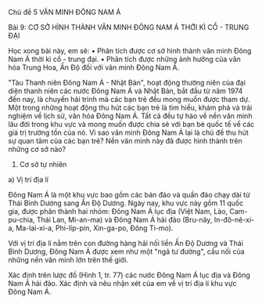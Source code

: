Chủ đề 5
VĂN MINH ĐÔNG NAM Á

Bài 9: CƠ SỞ HÌNH THÀNH VĂN MINH ĐÔNG NAM Á THỜI KÌ CỔ - TRUNG ĐẠI

Học xong bài này, em sẽ:
• Phân tích được cơ sở hình thành văn minh Đông Nam Á thời kì cổ - trung đại.
• Phân tích được những ảnh hưởng của văn hóa Trung Hoa, Ấn Độ đối với văn minh Đông Nam Á.

"Tàu Thanh niên Đông Nam Á - Nhật Bản", hoạt động thường niên của đại diện thanh niên các nước Đông Nam Á và Nhật Bản, bắt đầu từ năm 1974 đến nay, là chuyến hải trình mà các bạn trẻ đều mong muốn được tham dự. Một trong những hoạt động thu hút các bạn trẻ là tìm hiểu, khám phá và trải nghiệm về lịch sử, văn hóa Đông Nam Á. Tất cả đều tự hào về nền văn minh lâu đời trong khu vực và mong muốn được chia sẻ với bạn bè quốc tế về các giá trị trường tồn của nó. Vì sao văn minh Đông Nam Á lại là chủ đề thu hút sự quan tâm của các bạn trẻ? Nền văn minh này đã được hình thành trên những cơ sở nào?

1. Cơ sở tự nhiên

a) Vị trí địa lí

Đông Nam Á là một khu vực bao gồm các bán đảo và quần đảo chạy dài từ Thái Bình Dương sang Ấn Độ Dương. Ngày nay, khu vực này gồm 11 quốc gia, được phân thành hai nhóm: Đông Nam Á lục địa (Việt Nam, Lào, Cam-pu-chia, Thái Lan, Mi-an-ma) và Đông Nam Á hải đảo (Bru-nây, In-đô-nê-xi-a, Ma-lai-xi-a, Phi-líp-pin, Xin-ga-po, Đông Ti-mo).

Với vị trí địa lí nằm trên con đường hàng hải nối liền Ấn Độ Dương và Thái Bình Dương, Đông Nam Á được xem như một "ngã tư đường", cầu nối của những nền văn minh lớn trên thế giới.

Xác định trên lược đồ (Hình 1, tr. 77) các nước Đông Nam Á lục địa và Đông Nam Á hải đảo. Xác định và nêu nhận xét của em về vị trí địa lí khu vực Đông Nam Á.